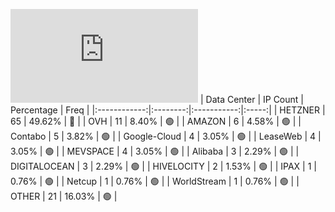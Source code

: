 ![Diagramm](https://github.com/obajay/StateSync-snapshots/blob/main/Projects/Dymension/1/README.md)
| Data Center | IP Count | Percentage | Freq |
|:------------:|:--------:|:-----------:|:-----:|
| HETZNER | 65 | 49.62% | 🔴 |
| OVH | 11 | 8.40% | 🟢 |
| AMAZON | 6 | 4.58% | 🟢 |
| Contabo | 5 | 3.82% | 🟢 |
| Google-Cloud | 4 | 3.05% | 🟢 |
| LeaseWeb | 4 | 3.05% | 🟢 |
| MEVSPACE | 4 | 3.05% | 🟢 |
| Alibaba | 3 | 2.29% | 🟢 |
| DIGITALOCEAN | 3 | 2.29% | 🟢 |
| HIVELOCITY | 2 | 1.53% | 🟢 |
| IPAX | 1 | 0.76% | 🟢 |
| Netcup | 1 | 0.76% | 🟢 |
| WorldStream | 1 | 0.76% | 🟢 |
| OTHER | 21 | 16.03% | 🟢 |